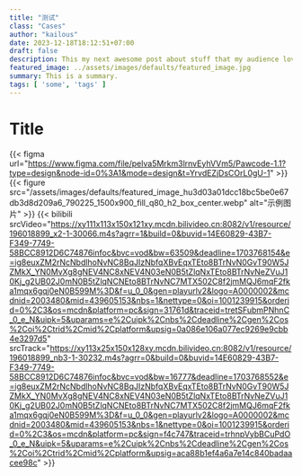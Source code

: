 ```yaml
---
title: "测试"
class: "Cases"
author: "kailous"
date: 2023-12-18T18:12:51+07:00
draft: false
description: This my next awesome post about stuff that my audience love to read.
featured_image: ../assets/images/defaults/featured_image.jpg
summary: This is a summary.
tags: [ 'some', 'tags' ]
---
```


# Title
{{< figma url="https://www.figma.com/file/pelva5Mrkm3lrnvEyhVVm5/Pawcode-1.1?type=design&node-id=0%3A1&mode=design&t=YrvdEZjDsCOrL0gU-1" >}}
{{< figure src="/assets/images/defaults/featured_image_hu3d03a01dcc18bc5be0e67db3d8d209a6_790225_1500x900_fill_q80_h2_box_center.webp" alt="示例图片" >}}
{{< bilibili srcVideo="https://xy111x113x150x121xy.mcdn.bilivideo.cn:8082/v1/resource/196018899_x2-1-30066.m4s?agrr=1&build=0&buvid=14E60829-43B7-F349-7749-58BCC8912D6C74876infoc&bvc=vod&bw=63509&deadline=1703768154&e=ig8euxZM2rNcNbdlhoNvNC8BqJIzNbfqXBvEqxTEto8BTrNvN0GvT90W5JZMkX_YN0MvXg8gNEV4NC8xNEV4N03eN0B5tZlqNxTEto8BTrNvNeZVuJ10Kj_g2UB02J0mN0B5tZlqNCNEto8BTrNvNC7MTX502C8f2jmMQJ6mqF2fka1mqx6gqj0eN0B599M%3D&f=u_0_0&gen=playurlv2&logo=A0000002&mcdnid=2003480&mid=439605153&nbs=1&nettype=0&oi=1001239915&orderid=0%2C3&os=mcdn&platform=pc&sign=31761d&traceid=tretSFubmPNhnC_0_e_N&uipk=5&uparams=e%2Cuipk%2Cnbs%2Cdeadline%2Cgen%2Cos%2Coi%2Ctrid%2Cmid%2Cplatform&upsig=0a086e106a077ec9269e9cbb4e3297d5" srcTrack="https://xy113x25x150x128xy.mcdn.bilivideo.cn:8082/v1/resource/196018899_nb3-1-30232.m4s?agrr=0&build=0&buvid=14E60829-43B7-F349-7749-58BCC8912D6C74876infoc&bvc=vod&bw=16777&deadline=1703768552&e=ig8euxZM2rNcNbdlhoNvNC8BqJIzNbfqXBvEqxTEto8BTrNvN0GvT90W5JZMkX_YN0MvXg8gNEV4NC8xNEV4N03eN0B5tZlqNxTEto8BTrNvNeZVuJ10Kj_g2UB02J0mN0B5tZlqNCNEto8BTrNvNC7MTX502C8f2jmMQJ6mqF2fka1mqx6gqj0eN0B599M%3D&f=u_0_0&gen=playurlv2&logo=A0000002&mcdnid=2003480&mid=439605153&nbs=1&nettype=0&oi=1001239915&orderid=0%2C3&os=mcdn&platform=pc&sign=f4c747&traceid=trhnpVybBCuPdO_0_e_N&uipk=5&uparams=e%2Cuipk%2Cnbs%2Cdeadline%2Cgen%2Cos%2Coi%2Ctrid%2Cmid%2Cplatform&upsig=aca88b1ef4a6a7e14c840badaacee98c" >}}
